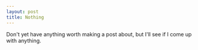 ```yaml
---
layout: post
title: Nothing
---
```


Don't yet have anything worth making a post about, but I'll see if I come up with anything.

